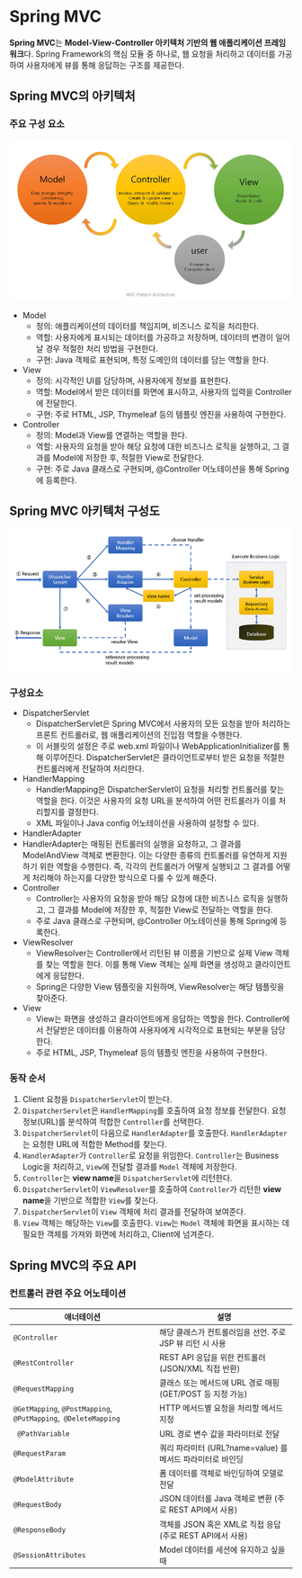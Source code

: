 # Spring MVC
**Spring MVC**는 **Model-View-Controller 아키텍처 기반의 웹 애플리케이션 프레임워크**다. Spring Framework의 핵심 모듈 중 하나로, 웹 요청을 처리하고 데이터를 가공하여 사용자에게 뷰를 통해 응답하는 구조를 제공한다.

## Spring MVC의 아키텍처
### 주요 구성 요소
![spring mvc 아키텍처](../images/1/11-1.PNG)

- Model
  - 정의: 애플리케이션의 데이터를 책임지며, 비즈니스 로직을 처리한다.
  - 역할: 사용자에게 표시되는 데이터를 가공하고 저장하며, 데이터의 변경이 일어날 경우 적절한 처리 방법을 구현한다.
  - 구현: Java 객체로 표현되며, 특정 도메인의 데이터를 담는 역할을 한다.
- View
  - 정의: 시각적인 UI를 담당하며, 사용자에게 정보를 표현한다.
  - 역할: Model에서 받은 데이터를 화면에 표시하고, 사용자의 입력을 Controller에 전달한다.
  - 구현: 주로 HTML, JSP, Thymeleaf 등의 템플릿 엔진을 사용하여 구현한다.
- Controller
  - 정의: Model과 View를 연결하는 역할을 한다.
  - 역할: 사용자의 요청을 받아 해당 요청에 대한 비즈니스 로직을 실행하고, 그 결과를 Model에 저장한 후, 적절한 View로 전달한다.
  - 구현: 주로 Java 클래스로 구현되며, @Controller 어노테이션을 통해 Spring에 등록한다. 

## Spring MVC 아키텍처 구성도
![spring mvc 아키텍처](../images/1/11-2.PNG)

### 구성요소
- DispatcherServlet
  - DispatcherServlet은 Spring MVC에서 사용자의 모든 요청을 받아 처리하는 프론트 컨트롤러로, 웹 애플리케이션의 진입점 역할을 수행한다.
  - 이 서블릿의 설정은 주로 web.xml 파일이나 WebApplicationInitializer를 통해 이루어진다. DispatcherServlet은 클라이언트로부터 받은 요청을 적절한 컨트롤러에게 전달하여 처리한다.
- HandlerMapping
  - HandlerMapping은 DispatcherServlet이 요청을 처리할 컨트롤러를 찾는 역할을 한다. 이것은 사용자의 요청 URL을 분석하여 어떤 컨트롤러가 이를 처리할지를 결정한다.
  - XML 파일이나 Java config 어노테이션을 사용하여 설정할 수 있다.
- HandlerAdapter
 - HandlerAdapter는 매핑된 컨트롤러의 실행을 요청하고, 그 결과를 ModelAndView 객체로 변환한다. 이는 다양한 종류의 컨트롤러를 유연하게 지원하기 위한 역할을 수행한다. 즉, 각각의 컨트롤러가 어떻게 실행되고 그 결과를 어떻게 처리해야 하는지를 다양한 방식으로 다룰 수 있게 해준다.
- Controller
  - Controller는 사용자의 요청을 받아 해당 요청에 대한 비즈니스 로직을 실행하고, 그 결과를 Model에 저장한 후, 적절한 View로 전달하는 역할을 한다.
  - 주로 Java 클래스로 구현되며, @Controller 어노테이션을 통해 Spring에 등록한다.
- ViewResolver
  - ViewResolver는 Controller에서 리턴된 뷰 이름을 기반으로 실제 View 객체를 찾는 역할을 한다. 이를 통해 View 객체는 실제 화면을 생성하고 클라이언트에게 응답한다.
  - Spring은 다양한 View 템플릿을 지원하며, ViewResolver는 해당 템플릿을 찾아준다.
- View
  - View는 화면을 생성하고 클라이언트에게 응답하는 역할을 한다. Controller에서 전달받은 데이터를 이용하여 사용자에게 시각적으로 표현되는 부분을 담당한다.
  - 주로 HTML, JSP, Thymeleaf 등의 템플릿 엔진을 사용하여 구현한다.

### 동작 순서
1. Client 요청을 `DispatcherServlet`이 받는다.
2. `DispatcherServlet`은 `HandlerMapping`를 호출하여 요청 정보를 전달한다. 요청 정보(URL)를 분석하여 적합한 `Controller`를 선택한다.
3. `DispatcherServlet`이 다음으로 `HandlerAdapter`를 호출한다. `HandlerAdapter`는 요청한 URL에 적합한 Method를 찾는다.
4. `HandlerAdapter`가 `Controller`로 요청을 위임한다. `Controller`는 Business Logic을 처리하고, `View`에 전달할 결과를 `Model` 객체에 저장한다.
5. `Controller`는 **view name**을 `DispatcherServlet`에 리턴한다.
6. `DispatcherServlet`이 `ViewResolver`를 호출하여 `Controller`가 리턴한 **view name**을 기반으로 적합한 `View`를 찾는다.
7. `DispatcherServlet`이 `View` 객체에 처리 결과를 전달하여 보여준다.
8. `View` 객체는 해당하는 `View`를 호출한다. `View`는 `Model` 객체에 화면을 표시하는 데 필요한 객체를 가져와 화면에 처리하고, Client에 넘겨준다.

## Spring MVC의 주요 API

### 컨트롤러 관련 주요 어노테이션
| 애너테이션 | 설명 |
|---|---|
| `@Controller` | 해당 클래스가 컨트롤러임을 선언. 주로 JSP 뷰 리턴 시 사용 |
| `@RestController` | REST API 응답을 위한 컨트롤러 (JSON/XML 직접 반환) |
| `@RequestMapping` | 클래스 또는 메서드에 URL 경로 매핑 (GET/POST 등 지정 가능) |
| `@GetMapping`, `@PostMapping`, `@PutMapping`,` @DeleteMapping` | HTTP 메서드별 요청을 처리할 메서드 지정 |
|` @PathVariable` | URL 경로 변수 값을 파라미터로 전달 |
| `@RequestParam` | 쿼리 파라미터 (URL?name=value) 를 메서드 파라미터로 바인딩 |
| `@ModelAttribute` | 폼 데이터를 객체로 바인딩하여 모델로 전달 |
| `@RequestBody` | JSON 데이터를 Java 객체로 변환 (주로 REST API에서 사용) |
| `@ResponseBody` | 객체를 JSON 혹은 XML로 직접 응답 (주로 REST API에서 사용) |
| `@SessionAttributes` | Model 데이터를 세션에 유지하고 싶을 때  |
